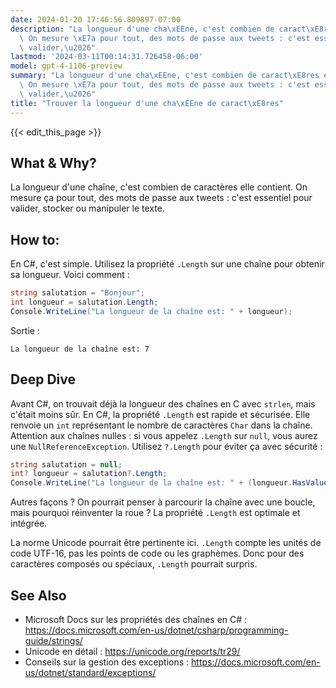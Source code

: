 ```yaml
---
date: 2024-01-20 17:46:56.809897-07:00
description: "La longueur d'une cha\xEEne, c'est combien de caract\xE8res elle contient.\
  \ On mesure \xE7a pour tout, des mots de passe aux tweets : c'est essentiel pour\
  \ valider,\u2026"
lastmod: '2024-03-11T00:14:31.726458-06:00'
model: gpt-4-1106-preview
summary: "La longueur d'une cha\xEEne, c'est combien de caract\xE8res elle contient.\
  \ On mesure \xE7a pour tout, des mots de passe aux tweets : c'est essentiel pour\
  \ valider,\u2026"
title: "Trouver la longueur d'une cha\xEEne de caract\xE8res"
---
```


{{< edit_this_page >}}

## What & Why?
La longueur d'une chaîne, c'est combien de caractères elle contient. On mesure ça pour tout, des mots de passe aux tweets : c'est essentiel pour valider, stocker ou manipuler le texte.

## How to:
En C#, c'est simple. Utilisez la propriété `.Length` sur une chaîne pour obtenir sa longueur. Voici comment :

```C#
string salutation = "Bonjour";
int longueur = salutation.Length;
Console.WriteLine("La longueur de la chaîne est: " + longueur);
```

Sortie :

```
La longueur de la chaîne est: 7
```

## Deep Dive
Avant C#, on trouvait déjà la longueur des chaînes en C avec `strlen`, mais c'était moins sûr. En C#, la propriété `.Length` est rapide et sécurisée. Elle renvoie un `int` représentant le nombre de caractères `Char` dans la chaîne. Attention aux chaînes nulles : si vous appelez `.Length` sur `null`, vous aurez une `NullReferenceException`. Utilisez `?.Length` pour éviter ça avec sécurité :

```C#
string salutation = null;
int? longueur = salutation?.Length;
Console.WriteLine("La longueur de la chaîne est: " + (longueur.HasValue ? longueur.Value.ToString() : "null"));
```

Autres façons ? On pourrait penser à parcourir la chaîne avec une boucle, mais pourquoi réinventer la roue ? La propriété `.Length` est optimale et intégrée.

La norme Unicode pourrait être pertinente ici. `.Length` compte les unités de code UTF-16, pas les points de code ou les graphèmes. Donc pour des caractères composés ou spéciaux, `.Length` pourrait surpris.

## See Also
- Microsoft Docs sur les propriétés des chaînes en C# : https://docs.microsoft.com/en-us/dotnet/csharp/programming-guide/strings/
- Unicode en détail : https://unicode.org/reports/tr29/
- Conseils sur la gestion des exceptions : https://docs.microsoft.com/en-us/dotnet/standard/exceptions/
